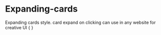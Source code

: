 # Expanding-cards
Expanding cards style. card expand on clicking can use in any website for creative UI {  }

